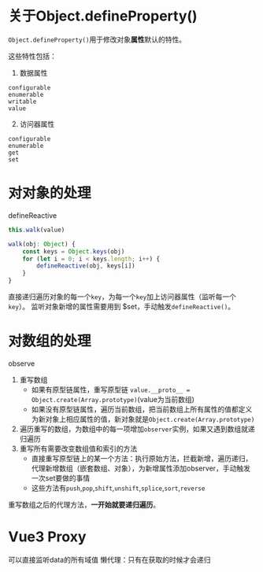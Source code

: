 # 关于Object.defineProperty()
`Object.defineProperty()`用于修改对象**属性**默认的特性。

这些特性包括：
1. 数据属性
```
configurable
enumerable
writable
value
```
2. 访问器属性
```
configurable
enumerable
get
set
```
# 对对象的处理
defineReactive
```js
this.walk(value)

walk(obj: Object) {
    const keys = Object.keys(obj)
    for (let i = 0; i < keys.length; i++) {
        defineReactive(obj, keys[i])
    }
}
```
直接递归遍历对象的每一个`key`，为每一个`key`加上访问器属性（监听每一个`key`）。
监听对象新增的属性需要用到 $set，手动触发`defineReactive()`。

# 对数组的处理
observe
1. 重写数组
   - 如果有原型链属性，重写原型链 `value.__proto__ = Object.create(Array.prototype)`(value为当前数组)
   - 如果没有原型链属性，遍历当前数组，把当前数组上所有属性的值都定义为新对象上相应属性的值，新对象就是`Object.create(Array.prototype)`
2. 遍历重写的数组，为数组中的每一项增加`observer`实例，如果又遇到数组就递归遍历
3. 重写所有需要改变数组值和索引的方法
    - 直接重写原型链上的某一个方法：执行原始方法，拦截新增，遍历递归，代理新增数组（嵌套数组、对象），为新增属性添加observer，手动触发一次set要做的事情
    - 这些方法有`push`,`pop`,`shift`,`unshift`,`splice`,`sort`,`reverse`

重写数组之后的代理方法，**一开始就要递归遍历**。


# Vue3 Proxy
可以直接监听data的所有域值
懒代理：只有在获取的时候才会递归
